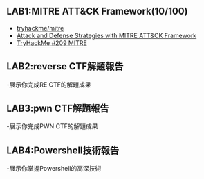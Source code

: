 
## LAB1:MITRE ATT&CK Framework(10/100)
- [tryhackme/mitre](https://tryhackme.com/room/mitre)
- [Attack and Defense Strategies with MITRE ATT&CK Framework](https://www.youtube.com/watch?v=GVqnkkFBdyQ)
- [TryHackMe #209 MITRE](https://www.youtube.com/watch?v=mR_Rfhauq-k)

## LAB2:reverse CTF解題報告
-展示你完成RE CTF的解題成果

## LAB3:pwn CTF解題報告
-展示你完成PWN CTF的解題成果

## LAB4:Powershell技術報告
-展示你掌握Powershell的高深技術

